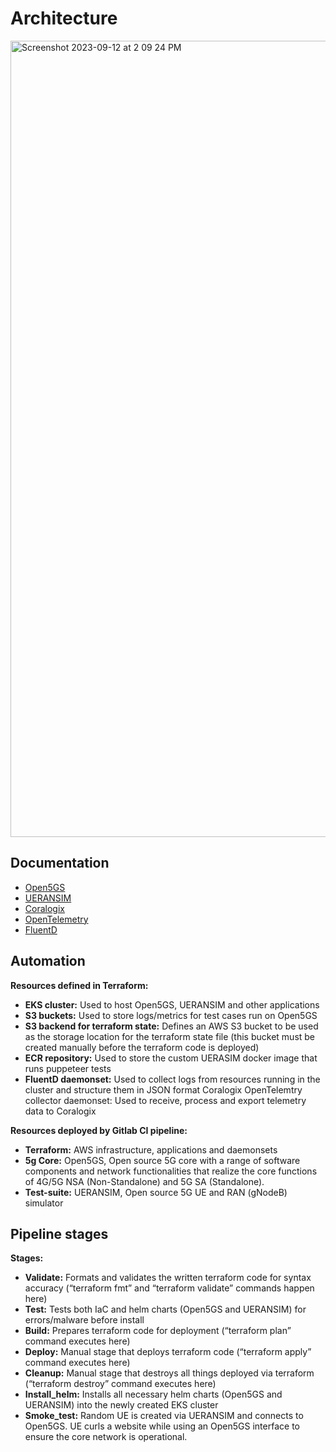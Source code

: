 # Architecture

<img width="1274" alt="Screenshot 2023-09-12 at 2 09 24 PM" src="https://github.com/DISHDevEx/cntf/assets/82470009/6bfe7d27-2855-45e5-a80a-ffd7ca49d059">

## Documentation

* [Open5GS](https://github.com/DISHDevEx/open5gs)
* [UERANSIM](https://github.com/DISHDevEx/UERANSIM)
* [Coralogix](https://coralogix.com/)
* [OpenTelemetry](https://opentelemetry.io/)
* [FluentD](https://www.fluentd.org/)

## Automation

**Resources defined in Terraform:** 

* **EKS cluster:** Used to host Open5GS, UERANSIM and other applications
* **S3 buckets:** Used to store logs/metrics for test cases run on Open5GS
* **S3 backend for terraform state:** Defines an AWS S3 bucket to be used as the storage location for the terraform state file (this bucket must be created manually before the terraform code is deployed)
* **ECR repository:** Used to store the custom UERASIM docker image that runs puppeteer tests
* **FluentD daemonset:** Used to collect logs from resources running in the cluster and structure them in JSON format
Coralogix OpenTelemtry collector daemonset: Used to receive, process and export telemetry data to Coralogix

**Resources deployed by Gitlab CI pipeline:**

* **Terraform:** AWS infrastructure, applications and daemonsets
* **5g Core:** Open5GS, Open source 5G core with a range of software components and network functionalities that realize the core functions of 4G/5G NSA (Non-Standalone) and 5G SA (Standalone).
* **Test-suite:** UERANSIM, Open source 5G UE and RAN (gNodeB) simulator 


## Pipeline stages

**Stages:**
* **Validate:** Formats and validates the written terraform code for syntax accuracy (“terraform fmt” and “terraform validate” commands happen here)
* **Test:** Tests both IaC and helm charts (Open5GS and UERANSIM) for errors/malware before install
* **Build:** Prepares terraform code for deployment (“terraform plan” command executes here)
* **Deploy:** Manual stage that deploys terraform code (“terraform apply” command executes here)
* **Cleanup:** Manual stage that destroys all things deployed via terraform (“terraform destroy” command executes here)
* **Install_helm:** Installs all necessary helm charts (Open5GS and UERANSIM) into the newly created EKS cluster
* **Smoke_test:** Random UE is created via UERANSIM and connects to Open5GS. UE curls a website while using an Open5GS interface to ensure the core network is operational.


